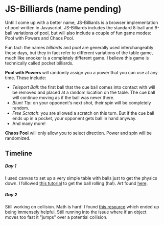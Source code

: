 # JS-Billiards (name pending)

Until I come up with a better name, JS-Billiards is a browser implementation of pool written in Javascript. JS-Billiards includes the standard 8-ball and 9-ball variations of pool, but will also include a couple of fun game modes: Pool with Powers and Chaos Pool. 

Fun fact: the names *billiards* and *pool* are generally used interchangeably these days, but they in fact refer to different variations of the table game, much like snooker is a completely different game. I believe this game is technically called pocket billiards.

<b>Pool with Powers</b> will randomly assign you a power that you can use at any time. These include:
- <i>Teleport Ball</i>: the first ball that the cue ball comes into contact with will be removed and placed at a random location on the table. The cue ball will continue moving as if the ball was never there. 
- <i>Blunt Tip</i>: on your opponent's next shot, their spin will be completely random. 
- <i>Free Scratch</i>: you are allowed a scratch on this turn. But if the cue ball ends up in a pocket, your opponent gets ball in hand anyway. 
- And many more! 

<b>Chaos Pool</b> will only allow you to select direction. Power and spin will be randomized. 

## Timeline
##### Day 1
I used canvas to set up a very simple table with balls just to get the physics down. I followed [this tutorial](https://spicyyoghurt.com/tutorials/html5-javascript-game-development/collision-detection-physics) to get the ball rolling (ha!). Art found [here](https://opengameart.org/content/8-ball-pool-assets).

##### Day 2
Still working on collision. Math is hard! I found [this resource](http://www.jeffreythompson.org/collision-detection/table_of_contents.php) which ended up being immensely helpful. Still running into the issue where if an object moves too fast it "jumps" over a potential collision. 
